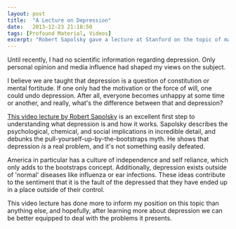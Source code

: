 ```yaml
---
layout: post
title:  "A Lecture on Depression"
date:   2013-12-23 21:18:50
tags: [Profound Material, Videos]
excerpt: "Robert Sapolsky gave a lecture at Stanford on the topic of major depression. For those that have no information on the disease, this video lecture is worth the time."
---
```

Until recently, I had no scientific information regarding depression. Only personal opinion and media influence had shaped my views on the subject.

I believe we are taught that depression is a question of constitution or mental fortitude. If one only had the motivation or the force of will, one could undo depression. After all, everyone becomes unhappy at some time or another, and really, what's the difference between that and depression?

[This video lecture by Robert Sapolsky](https://www.youtube.com/watch?v=NOAgplgTxfc) is an excellent first step to understanding what depression is and how it works. Sapolsky describes the psychological, chemical, and social implications in incredible detail, and debunks the pull-yourself-up-by-the-bootstraps myth. He shows that depression *is* a real problem, and it's not something easily defeated.

America in particular has a culture of independence and self reliance, which only adds to the bootstraps concept. Additionally, depression exists outside of 'normal' diseases like influenza or ear infections. These ideas contribute to the sentiment that it is the fault of the depressed that they have ended up in a place outside of their control.

This video lecture has done more to inform my position on this topic than anything else, and hopefully, after learning more about depression we can be better equipped to deal with the problems it presents.